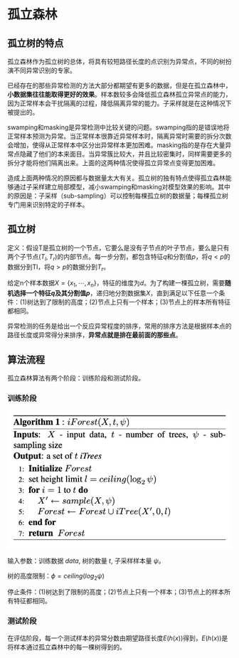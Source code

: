 # 孤立森林


## 孤立树的特点
孤立森林作为孤立树的总体，将具有较短路径长度的点识别为异常点，不同的树扮演不同异常识别的专家。

已经存在的那些异常检测的方法大部分都期望有更多的数据，但是在孤立森林中，**小数据集往往能取得更好的效果**。样本数较多会降低孤立森林孤立异常点的能力，因为正常样本会干扰隔离的过程，降低隔离异常的能力。子采样就是在这种情况下被提出的。

swamping和masking是异常检测中比较关键的问题。swamping指的是错误地将正常样本预测为异常。当正常样本很靠近异常样本时，隔离异常时需要的拆分次数会增加，使得从正常样本中区分出异常样本更加困难。masking指的是存在大量异常点隐藏了他们的本来面目。当异常簇比较大，并且比较密集时，同样需要更多的拆分才能将他们隔离出来。上面的这两种情况使得孤立异常点变得更加困难。

造成上面两种情况的原因都与数据量太大有关。孤立树的独有特点使得孤立森林能够通过子采样建立局部模型，减小swamping和masking对模型效果的影响。其中的原因是：子采样（sub-sampling）可以控制每棵孤立树的数据量；每棵孤立树专门用来识别特定的子样本。

## 孤立树

定义：假设T是孤立树的一个节点，它要么是没有子节点的叶子节点，要么是只有两个子节点$(T_l,T_r)$的内部节点。每一步分割，都包含特征$q$和分割值$p$，将$q<p$的数据分到Tl，将$q > p$的数据分到$T_r$。

给定n个样本数据$X=\{x_1,⋯,x_n\}$，特征的维度为$d$。为了构建一棵孤立树，需要**随机选择一个特征$q$及其分割值$p$**，递归地分割数据集$X$，直到满足以下任意一个条件：(1)树达到了限制的高度；(2)节点上只有一个样本；(3)节点上的样本所有特征都相同。

异常检测的任务是给出一个反应异常程度的排序，常用的排序方法是根据样本点的路径长度或异常得分来排序，**异常点就是排在最前面的那些点**。

## 算法流程
孤立森林算法有两个阶段：训练阶段和测试阶段。

### 训练阶段
![](https://github.com/VentureRice/AnomalyDetection/blob/main/iForest/train.png)

输入参数：训练数据 $data$, 树的数量 $t$, 子采样样本量 $\psi$。

树的高度限制：$\phi=ceiling(log_2\psi)$

停止条件：(1)树达到了限制的高度；(2)节点上只有一个样本；(3)节点上的样本所有特征都相同。

### 测试阶段

在评估阶段，每一个测试样本的异常分数由期望路径长度$E(h(x))$得到，$E(h(x))$是将样本通过孤立森林中的每一棵树得到的。
